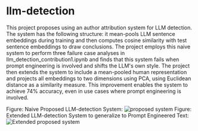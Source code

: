 # llm-detection

This project proposes using an author attribution system for LLM detection. The system has the following structure: it mean-pools LLM sentence embeddings during training and then computes cosine similarity with test sentence embeddings to draw conclusions. The project employs this naive system to perform three failure case analyses in llm_detection_contribution1.ipynb and finds that this system fails when prompt engineering is involved and shifts the LLM's own style. The project then extends the system to include a mean-pooled human representation and projects all embeddings to two dimensions using PCA, using Euclidean distance as a similarity measure. This improvement enables the system to achieve 74% accuracy, even in use cases where prompt engineering is involved.

Figure: Naive Proposed LLM-detection System: ![proposed system](https://github.com/jjz5463/llm-detection/assets/47905800/7f0f91b4-8a47-43cc-b0f2-e8255a38ee8c)
Figure: Extended LLM-detection System to generalize to Prompt Engineered Text: ![Extended proposed system](https://github.com/jjz5463/llm-detection/assets/47905800/ce1edf48-3036-41f6-890f-8ea9fe3c1afd)
